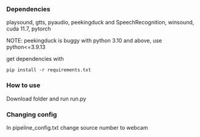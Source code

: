 ### Dependencies
playsound, gtts, pyaudio, peekingduck and SpeechRecognition, winsound, cuda 11.7, pytorch

NOTE: peekingduck is buggy with python 3.10 and above, use python<=3.9.13

get dependencies with
```
pip install -r requirements.txt
```


### How to use
Download folder and run run.py

### Changing config
In pipeline_config.txt change source number to webcam